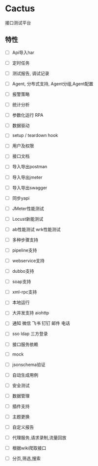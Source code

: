 # Cactus
接口测试平台

## 特性
- [ ] Api导入har
- [ ] 定时任务
- [ ] 测试报告, 调试记录
- [ ] Agent, 分布式支持, Agent分组,Agent配置
- [ ] 报警策略
- [ ] 统计分析
- [ ] 参数化运行 RPA
- [ ] 数据驱动
- [ ] setup / teardown hook
- [ ] 用户及权限
- [ ] 接口文档
- [ ] 导入导出postman 
- [ ] 导入导出jmeter
- [ ] 导入导出swagger
- [ ] 同步yapi
- [ ] JMeter性能测试
- [ ] Locust新能测试
- [ ] ab性能测试 wrk性能测试
- [ ] 多种步骤支持
- [ ] pipeline支持
- [ ] webservice支持
- [ ] dubbo支持
- [ ] soap支持
- [ ] xml-rpc支持
- [ ] 本地运行
- [ ] 大并发支持 aiohttp
- [ ] 通知 微信 飞书 钉钉 邮件 电话
- [ ] sso ldap 三方登录
- [ ] 接口服务依赖
- [ ] mock
- [ ] jsonschema验证
- [ ] 自动生成用例
- [ ] 安全测试
- [ ] 数据管理
- [ ] 插件支持
- [ ] 主题更换
- [ ] 自定义报告
- [ ] 代理服务,请求录制,流量回放
- [ ] 根据wiki爬取接口
- [ ] 分页,筛选,搜索

